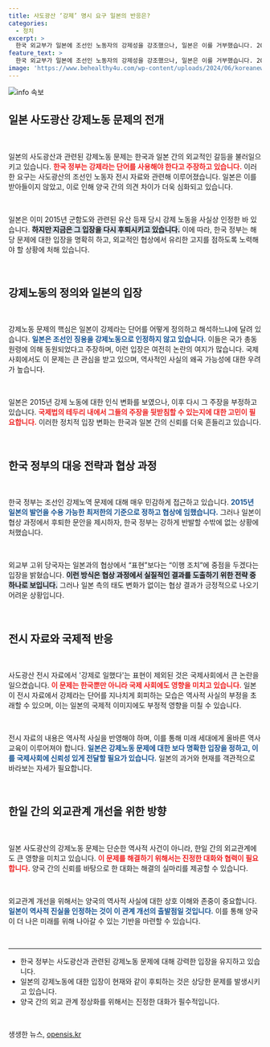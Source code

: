 ```yaml
---
title: 사도광산 ‘강제’ 명시 요구 일본의 반응은?
categories:
  - 정치
excerpt: >
  한국 외교부가 일본에 조선인 노동자의 강제성을 강조했으나, 일본은 이를 거부했습니다. 2015년 제안된 강제노역 인정 내용이 현재보다 후퇴해 논란이 일고 있습니다.
feature_text: >
  한국 외교부가 일본에 조선인 노동자의 강제성을 강조했으나, 일본은 이를 거부했습니다. 2015년 제안된 강제노역 인정 내용이 현재보다 후퇴해 논란이 일고 있습니다.
image: 'https://www.behealthy4u.com/wp-content/uploads/2024/06/koreanews.jpg'
---
```


<p><img src="https://www.behealthy4u.com/wp-content/uploads/2024/06/koreanews.jpg" alt="info 속보" /></p>

<h2 data-ke-size="size26">일본 사도광산 강제노동 문제의 전개</h2>

<p data-ke-size="size16">&nbsp;</p>

<p>일본의 사도광산과 관련된 강제노동 문제는 한국과 일본 간의 외교적인 갈등을 불러일으키고 있습니다. <b><span style="color: #ee2323;">한국 정부는 강제라는 단어를 사용해야 한다고 주장하고 있습니다.</span></b> 이러한 요구는 사도광산의 조선인 노동자 전시 자료와 관련해 이루어졌습니다. 일본은 이를 받아들이지 않았고, 이로 인해 양국 간의 의견 차이가 더욱 심화되고 있습니다. </p>

<p data-ke-size="size16">&nbsp;</p>

<p>일본은 이미 2015년 군함도와 관련된 유산 등재 당시 강제 노동을 사실상 인정한 바 있습니다. <b><span style="background-color: #21538527;">하지만 지금은 그 입장을 다시 후퇴시키고 있습니다.</span></b> 이에 따라, 한국 정부는 해당 문제에 대한 입장을 명확히 하고, 외교적인 협상에서 유리한 고지를 점하도록 노력해야 할 상황에 처해 있습니다.</p>

<p data-ke-size="size16">&nbsp;</p>

<h2 data-ke-size="size26">강제노동의 정의와 일본의 입장</h2>

<p data-ke-size="size16">&nbsp;</p>

<p>강제노동 문제의 핵심은 일본이 강제라는 단어를 어떻게 정의하고 해석하느냐에 달려 있습니다. <b><span style="color: #1a5490;">일본은 조선인 징용을 강제노동으로 인정하지 않고 있습니다.</span></b> 이들은 국가 총동원령에 의해 동원되었다고 주장하며, 이런 입장은 여전히 논란의 여지가 많습니다. 국제사회에서도 이 문제는 큰 관심을 받고 있으며, 역사적인 사실의 왜곡 가능성에 대한 우려가 높습니다.</p>

<p data-ke-size="size16">&nbsp;</p>

<p>일본은 2015년 강제 노동에 대한 인식 변화를 보였으나, 이후 다시 그 주장을 부정하고 있습니다. <b><span style="color: #ee2323;">국제법의 테두리 내에서 그들의 주장을 뒷받침할 수 있는지에 대한 고민이 필요합니다.</span></b> 이러한 정치적 입장 변화는 한국과 일본 간의 신뢰를 더욱 흔들리고 있습니다.</p>

<p data-ke-size="size16">&nbsp;</p>

<h2 data-ke-size="size26">한국 정부의 대응 전략과 협상 과정</h2>

<p data-ke-size="size16">&nbsp;</p>

<p>한국 정부는 조선인 강제노역 문제에 대해 매우 민감하게 접근하고 있습니다. <b><span style="color: #1a5490;">2015년 일본의 발언을 수용 가능한 최저한의 기준으로 정하고 협상에 임했습니다.</span></b> 그러나 일본이 협상 과정에서 후퇴한 문안을 제시하자, 한국 정부는 강하게 반발할 수밖에 없는 상황에 처했습니다. </p>

<p data-ke-size="size16">&nbsp;</p>

<p>외교부 고위 당국자는 일본과의 협상에서 “표현”보다는 “이행 조치”에 중점을 두겠다는 입장을 밝혔습니다. <b><span style="background-color: #21538527;">이런 방식은 협상 과정에서 실질적인 결과를 도출하기 위한 전략 중 하나로 보입니다.</span></b> 그러나 일본 측의 태도 변화가 없이는 협상 결과가 긍정적으로 나오기 어려운 상황입니다.</p>

<p data-ke-size="size16">&nbsp;</p>

<h2 data-ke-size="size26">전시 자료와 국제적 반응</h2>

<p data-ke-size="size16">&nbsp;</p>

<p>사도광산 전시 자료에서 '강제로 일했다'는 표현이 제외된 것은 국제사회에서 큰 논란을 일으켰습니다. <b><span style="color: #ee2323;">이 문제는 한국뿐만 아니라 국제 사회에도 영향을 미치고 있습니다.</span></b> 일본이 전시 자료에서 강제라는 단어를 지나치게 회피하는 모습은 역사적 사실의 부정을 초래할 수 있으며, 이는 일본의 국제적 이미지에도 부정적 영향을 미칠 수 있습니다.</p>

<p data-ke-size="size16">&nbsp;</p>

<p>전시 자료의 내용은 역사적 사실을 반영해야 하며, 이를 통해 미래 세대에게 올바른 역사 교육이 이루어져야 합니다. <b><span style="color: #1a5490;">일본은 강제노동 문제에 대한 보다 명확한 입장을 정하고, 이를 국제사회에 신뢰성 있게 전달할 필요가 있습니다.</span></b> 일본의 과거와 현재를 객관적으로 바라보는 자세가 필요합니다.</p>

<p data-ke-size="size16">&nbsp;</p>

<h2 data-ke-size="size26">한일 간의 외교관계 개선을 위한 방향</h2>

<p data-ke-size="size16">&nbsp;</p>

<p>일본 사도광산의 강제노동 문제는 단순한 역사적 사건이 아니라, 한일 간의 외교관계에도 큰 영향을 미치고 있습니다. <b><span style="color: #ee2323;">이 문제를 해결하기 위해서는 진정한 대화와 협력이 필요합니다.</span></b> 양국 간의 신뢰를 바탕으로 한 대화는 해결의 실마리를 제공할 수 있습니다.</p>

<p data-ke-size="size16">&nbsp;</p>

<p>외교관계 개선을 위해서는 양국의 역사적 사실에 대한 상호 이해와 존중이 중요합니다. <b><span style="color: #1a5490;">일본이 역사적 진실을 인정하는 것이 이 관계 개선의 출발점일 것입니다.</span></b> 이를 통해 양국이 더 나은 미래를 위해 나아갈 수 있는 기반을 마련할 수 있습니다. </p>

<p data-ke-size="size16">&nbsp;</p>

<hr>

<ul>
<li>한국 정부는 사도광산과 관련된 강제노동 문제에 대해 강력한 입장을 유지하고 있습니다.</li>
<li>일본의 강제노동에 대한 입장이 현재와 같이 후퇴하는 것은 상당한 문제를 발생시키고 있습니다.</li>
<li>양국 간의 외교 관계 정상화를 위해서는 진정한 대화가 필수적입니다.</li>
</ul>

<p data-ke-size="size16">&nbsp;</p>
생생한 뉴스, <a href="https://opensis.kr" rel="dofollow">opensis.kr</a>


